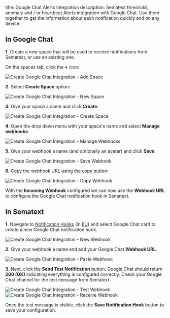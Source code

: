 title: Google Chat Alerts Integration
description: Sematext threshold, anomaly and / or heartbeat Alerts integration with Google Chat. Use them together to get the information about each notification quickly and on any device.

## In Google Chat

**1.** Create a new space that will be used to receive notifications from Sematext, or use an existing one.

On the spaces tab, click the **+** icon:

<img class="content-modal-image" alt="Create Google Chat Integration - Add Space" src="../../images/integrations/create-googlechat-integration-add.png" title="Create Google Chat Integration - Add Space">

**2.** Select **Create Space** option:

<img class="content-modal-image" alt="Create Google Chat Integration - New Space" src="../../images/integrations/create-googlechat-integration-new-space.png" title="Create Google Chat Integration - New Space">

**3.** Give your space a name and click **Create**:

<img class="content-modal-image" alt="Create Google Chat Integration - Create Space" src="../../images/integrations/create-googlechat-integration-create.png" title="Create Google Chat Integration - Create Space">

**4.** Open the drop down menu with your space's name and select **Manage webhooks**:

<img class="content-modal-image" alt="Create Google Chat Integration - Manage Webhooks" src="../../images/integrations/create-googlechat-integration-manage-webhooks.png" title="Create Google Chat Integration - Manage Webhooks">

**5.** Give your webhook a name (and optionally an avatar) and click **Save**:

<img class="content-modal-image" alt="Create Google Chat Integration - Save Webhook" src="../../images/integrations/create-googlechat-integration-save-webhooks.png" title="Create Google Chat Integration - Save Webhook">

**6.** Copy the webhook URL using the copy button:

<img class="content-modal-image" alt="Create Google Chat Integration - Copy Webhook" src="../../images/integrations/create-googlechat-integration-copy-webhooks.png" title="Create Google Chat Integration - Copy Webhook">

With the **Incoming Webhook** configured we can now use the **Webhook URL** to configure the Google Chat notification hook in Sematext.

## In Sematext

**1.** Navigate to [Notification Hooks](https://apps.sematext.com/ui/hooks/create) (in [EU](https://apps.eu.sematext.com/ui/hooks/create)) and select Google Chat card to create a new Google Chat notification hook.

<img class="content-modal-image" alt="Create Google Chat Integration - New Webhook" src="../../images/integrations/create-googlechat-integration-new-hook.png" title="Create Google Chat Integration - New Webhook">

**2.** Give your webhook a name and add your Google Chat **Webhook URL**.

<img class="content-modal-image" alt="Create Google Chat Integration - Paste Webhook" src="../../images/integrations/create-googlechat-integration-paste-hook.png" title="Create Google Chat Integration - Paste Webhook">

**3.** Next, click the **Send Test Notification** button. Google Chat should return **200 (OK)** indicating everything is configured correctly. Check your Google Chat channel for the test message from Sematext.

<img class="content-modal-image" alt="Create Google Chat Integration - Test Webhook" src="../../images/integrations/create-googlechat-integration-test-hook.png" title="Create Google Chat Integration - Test Webhook">

<img class="content-modal-image" alt="Create Google Chat Integration - Receive Webhook" src="../../images/integrations/create-googlechat-integration-receive-hook.png" title="Create Google Chat Integration - Receive Webhook">

Once the test message is visible, click the **Save Notification Hook** button to save your configuration. 
